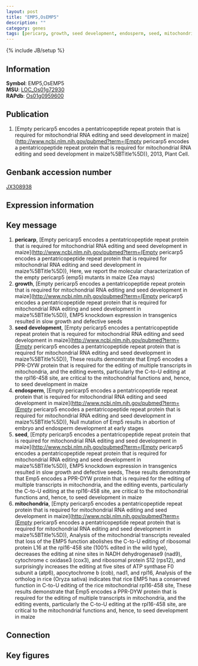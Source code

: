 ```yaml
---
layout: post
title: "EMP5,OsEMP5"
description: ""
category: genes
tags: [pericarp, growth, seed development, endosperm, seed, mitochondria, Gene]
---
```

{% include JB/setup %}

## Information
__Symbol__: EMP5,OsEMP5  
__MSU__: [LOC_Os01g72930](http://rice.plantbiology.msu.edu/cgi-bin/ORF_infopage.cgi?orf=LOC_Os01g72930)  
__RAPdb__: [Os01g0959600](http://rapdb.dna.affrc.go.jp/viewer/gbrowse_details/irgsp1?name=Os01g0959600)  

## Publication
1. [Empty pericarp5 encodes a pentatricopeptide repeat protein that is required for mitochondrial RNA editing and seed development in maize](http://www.ncbi.nlm.nih.gov/pubmed?term=(Empty pericarp5 encodes a pentatricopeptide repeat protein that is required for mitochondrial RNA editing and seed development in maize%5BTitle%5D)), 2013, Plant Cell.

## Genbank accession number
[JX308938](http://www.ncbi.nlm.nih.gov/nuccore/JX308938)

## Expression information

## Key message
1. __pericarp__, [Empty pericarp5 encodes a pentatricopeptide repeat protein that is required for mitochondrial RNA editing and seed development in maize](http://www.ncbi.nlm.nih.gov/pubmed?term=(Empty pericarp5 encodes a pentatricopeptide repeat protein that is required for mitochondrial RNA editing and seed development in maize%5BTitle%5D)),  Here, we report the molecular characterization of the empty pericarp5 (emp5) mutants in maize (Zea mays)
2. __growth__, [Empty pericarp5 encodes a pentatricopeptide repeat protein that is required for mitochondrial RNA editing and seed development in maize](http://www.ncbi.nlm.nih.gov/pubmed?term=(Empty pericarp5 encodes a pentatricopeptide repeat protein that is required for mitochondrial RNA editing and seed development in maize%5BTitle%5D)),  EMP5 knockdown expression in transgenics resulted in slow growth and defective seeds
3. __seed development__, [Empty pericarp5 encodes a pentatricopeptide repeat protein that is required for mitochondrial RNA editing and seed development in maize](http://www.ncbi.nlm.nih.gov/pubmed?term=(Empty pericarp5 encodes a pentatricopeptide repeat protein that is required for mitochondrial RNA editing and seed development in maize%5BTitle%5D)),  These results demonstrate that Emp5 encodes a PPR-DYW protein that is required for the editing of multiple transcripts in mitochondria, and the editing events, particularly the C-to-U editing at the rpl16-458 site, are critical to the mitochondrial functions and, hence, to seed development in maize
4. __endosperm__, [Empty pericarp5 encodes a pentatricopeptide repeat protein that is required for mitochondrial RNA editing and seed development in maize](http://www.ncbi.nlm.nih.gov/pubmed?term=(Empty pericarp5 encodes a pentatricopeptide repeat protein that is required for mitochondrial RNA editing and seed development in maize%5BTitle%5D)),  Null mutation of Emp5 results in abortion of embryo and endosperm development at early stages
5. __seed__, [Empty pericarp5 encodes a pentatricopeptide repeat protein that is required for mitochondrial RNA editing and seed development in maize](http://www.ncbi.nlm.nih.gov/pubmed?term=(Empty pericarp5 encodes a pentatricopeptide repeat protein that is required for mitochondrial RNA editing and seed development in maize%5BTitle%5D)),  EMP5 knockdown expression in transgenics resulted in slow growth and defective seeds, These results demonstrate that Emp5 encodes a PPR-DYW protein that is required for the editing of multiple transcripts in mitochondria, and the editing events, particularly the C-to-U editing at the rpl16-458 site, are critical to the mitochondrial functions and, hence, to seed development in maize
6. __mitochondria__, [Empty pericarp5 encodes a pentatricopeptide repeat protein that is required for mitochondrial RNA editing and seed development in maize](http://www.ncbi.nlm.nih.gov/pubmed?term=(Empty pericarp5 encodes a pentatricopeptide repeat protein that is required for mitochondrial RNA editing and seed development in maize%5BTitle%5D)),  Analysis of the mitochondrial transcripts revealed that loss of the EMP5 function abolishes the C-to-U editing of ribosomal protein L16 at the rpl16-458 site (100% edited in the wild type), decreases the editing at nine sites in NADH dehydrogenase9 (nad9), cytochrome c oxidase3 (cox3), and ribosomal protein S12 (rps12), and surprisingly increases the editing at five sites of ATP synthase F0 subunit a (atp6), apocytochrome b (cob), nad1, and rpl16, Analysis of the ortholog in rice (Oryza sativa) indicates that rice EMP5 has a conserved function in C-to-U editing of the rice mitochondrial rpl16-458 site, These results demonstrate that Emp5 encodes a PPR-DYW protein that is required for the editing of multiple transcripts in mitochondria, and the editing events, particularly the C-to-U editing at the rpl16-458 site, are critical to the mitochondrial functions and, hence, to seed development in maize

## Connection

## Key figures


